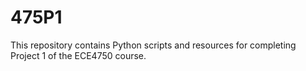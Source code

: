 # 475P1

This repository contains Python scripts and resources for completing Project 1 of the ECE4750 course.